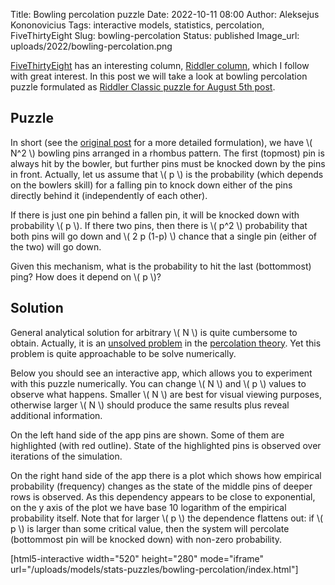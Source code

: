 Title: Bowling percolation puzzle
Date: 2022-10-11 08:00
Author: Aleksejus Kononovicius
Tags: interactive models, statistics, percolation, FiveThirtyEight
Slug: bowling-percolation
Status: published
Image_url: uploads/2022/bowling-percolation.png

[FiveThirtyEight](https://fivethirtyeight.com/) has an interesting column,
[Riddler column](https://fivethirtyeight.com/tag/the-riddler/), which I
follow with great interest. In this post we will take a look at bowling
percolation puzzle formulated as [Riddler Classic puzzle for August 5th
post](https://fivethirtyeight.com/features/can-you-knock-down-the-last-bowling-pin/).
<!--more-->

## Puzzle

In short (see the [original
post](https://fivethirtyeight.com/features/can-you-knock-down-the-last-bowling-pin/)
for a more detailed formulation), we have \\\( N^2 \\\) bowling pins arranged
in a rhombus pattern. The first (topmost) pin is always hit by the bowler, but
further pins must be knocked down by the pins in front. Actually, let us
assume that \\\( p \\\) is the probability (which depends on the bowlers
skill) for a falling pin to knock down
either of the pins directly behind it (independently of each other).

If there is just one pin behind a fallen pin, it will be knocked down with
probability \\\( p \\\). If there two pins, then there is \\\( p^2 \\\)
probability that both pins will go down and \\\( 2 p (1-p) \\\) chance that
a single pin (either of the two) will go down.

Given this mechanism, what is the probability to hit the last (bottommost)
ping? How does it depend on \\\( p \\\)?

## Solution

General analytical solution for arbitrary \\\( N \\\) is quite cumbersome to
obtain. Actually, it is an [unsolved
problem](https://fivethirtyeight.com/features/can-you-escape-the-casino/) in
the [percolation theory](/tag/percolation/). Yet this problem is quite
approachable to be solve numerically.

Below you should see an interactive app, which allows you to experiment with
this puzzle numerically. You can change \\\( N \\\) and \\\( p \\\) values
to observe what happens. Smaller \\\( N \\\) are best for visual viewing
purposes, otherwise larger \\\( N \\\) should produce the same results plus
reveal additional information.

On the left hand side of the app pins are shown. Some of them are
highlighted (with red outline). State of the highlighted pins is observed
over iterations of the simulation.

On the right hand side of the app there is a plot which shows how empirical
probability (frequency) changes as the state of the middle pins of deeper
rows is observed. As this dependency appears to be close to exponential, on
the y axis of the plot we have base 10 logarithm of the empirical
probability itself. Note that for larger \\\( p \\) the dependence flattens
out: if \\\( p \\\) is larger than some critical value, then the system will
percolate (bottommost pin will be knocked down) with non-zero probability.

[html5-interactive width="520" height="280" mode="iframe"
url="/uploads/models/stats-puzzles/bowling-percolation/index.html"]
